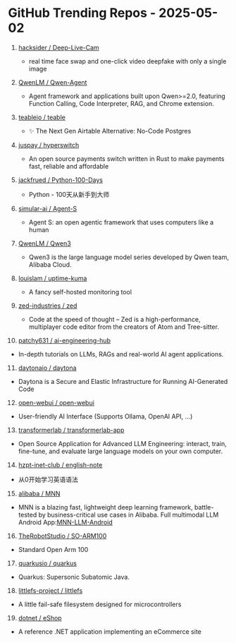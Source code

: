 # GitHub Trending Repos - 2025-05-02

1. [hacksider /    Deep-Live-Cam](https://github.com/hacksider/Deep-Live-Cam)
   - real time face swap and one-click video deepfake with only a single image

2. [QwenLM /    Qwen-Agent](https://github.com/QwenLM/Qwen-Agent)
   - Agent framework and applications built upon Qwen>=2.0, featuring Function Calling, Code Interpreter, RAG, and Chrome extension.

3. [teableio /    teable](https://github.com/teableio/teable)
   - ✨ The Next Gen Airtable Alternative: No-Code Postgres

4. [juspay /    hyperswitch](https://github.com/juspay/hyperswitch)
   - An open source payments switch written in Rust to make payments fast, reliable and affordable

5. [jackfrued /    Python-100-Days](https://github.com/jackfrued/Python-100-Days)
   - Python - 100天从新手到大师

6. [simular-ai /    Agent-S](https://github.com/simular-ai/Agent-S)
   - Agent S: an open agentic framework that uses computers like a human

7. [QwenLM /    Qwen3](https://github.com/QwenLM/Qwen3)
   - Qwen3 is the large language model series developed by Qwen team, Alibaba Cloud.

8. [louislam /    uptime-kuma](https://github.com/louislam/uptime-kuma)
   - A fancy self-hosted monitoring tool

9. [zed-industries /    zed](https://github.com/zed-industries/zed)
   - Code at the speed of thought – Zed is a high-performance, multiplayer code editor from the creators of Atom and Tree-sitter.

10. [patchy631 /    ai-engineering-hub](https://github.com/patchy631/ai-engineering-hub)
   - In-depth tutorials on LLMs, RAGs and real-world AI agent applications.

11. [daytonaio /    daytona](https://github.com/daytonaio/daytona)
   - Daytona is a Secure and Elastic Infrastructure for Running AI-Generated Code

12. [open-webui /    open-webui](https://github.com/open-webui/open-webui)
   - User-friendly AI Interface (Supports Ollama, OpenAI API, ...)

13. [transformerlab /    transformerlab-app](https://github.com/transformerlab/transformerlab-app)
   - Open Source Application for Advanced LLM Engineering: interact, train, fine-tune, and evaluate large language models on your own computer.

14. [hzpt-inet-club /    english-note](https://github.com/hzpt-inet-club/english-note)
   - 从0开始学习英语语法

15. [alibaba /    MNN](https://github.com/alibaba/MNN)
   - MNN is a blazing fast, lightweight deep learning framework, battle-tested by business-critical use cases in Alibaba. Full multimodal LLM Android App:[MNN-LLM-Android](./apps/Android/MnnLlmChat/README.md)

16. [TheRobotStudio /    SO-ARM100](https://github.com/TheRobotStudio/SO-ARM100)
   - Standard Open Arm 100

17. [quarkusio /    quarkus](https://github.com/quarkusio/quarkus)
   - Quarkus: Supersonic Subatomic Java.

18. [littlefs-project /    littlefs](https://github.com/littlefs-project/littlefs)
   - A little fail-safe filesystem designed for microcontrollers

19. [dotnet /    eShop](https://github.com/dotnet/eShop)
   - A reference .NET application implementing an eCommerce site

